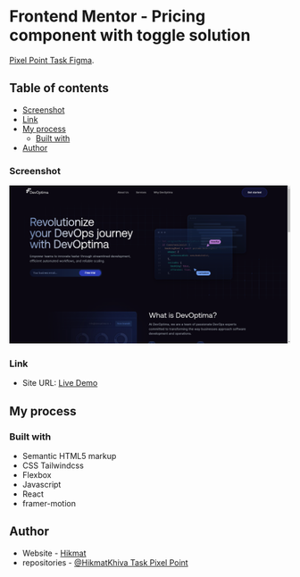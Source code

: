 # Frontend Mentor - Pricing component with toggle solution

[Pixel Point Task Figma](https://www.figma.com/file/KkDhKFu3wcVYbDJB0bmFzL/Landing-page-for-dev-test-task?node-id=124%3A1038&mode=dev).

## Table of contents

- [Screenshot](#screenshot)
- [Link](#link)
- [My process](#my-process)
  - [Built with](#built-with)
- [Author](#author)

### Screenshot

![](./screenshot/screenshot.png)

### Link

- Site URL: [Live Demo]()

## My process

### Built with

- Semantic HTML5 markup
- CSS Tailwindcss
- Flexbox
- Javascript
- React
- framer-motion

## Author

- Website - [Hikmat](https://www.hikmatbek.uz)
- repositories - [@HikmatKhiva Task Pixel Point](https://github.com/HikmatKhiva/task)
